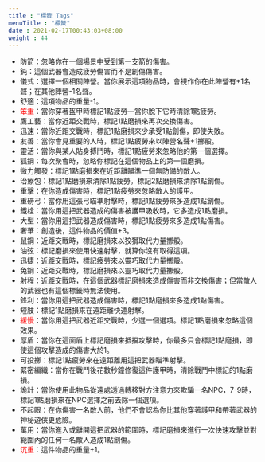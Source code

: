 ```yaml
---
title : "標籤 Tags"
menuTitle : "標籤"
date : 2021-02-17T00:43:03+08:00
weight : 44
---
```


- 防箭：忽略你在一個場景中受到第一支箭的傷害。
- 鈍：這個武器會造成疲勞傷害而不是創傷傷害。
- 儀式：選擇一個相關陣營。當你展示這項物品時，會視作你在此陣營有+1名聲；在其他陣營-1名聲。
- 舒適：這項物品的重量-1。
- <span style="color:red">笨重</span>：當你穿著盔甲時標記1點疲勞—當你脫下它時清除1點疲勞。
- 鷹工藝：當你近距交戰時，標記1點磨損來再次交換傷害。
- 迅速：當你近距交戰時，標記1點磨損來少承受1點創傷，即使失敗。
- 友善：當你會見重要的人時，標記1點疲勞來以陣營名聲+1擲骰。
- 靈活：當你與某人貼身搏鬥時，標記1點疲勞來忽略他的第一個選擇。
- 狐鋼：每次聚會時，忽略你標記在這個物品上的第一個磨損。
- 微力觸發：標記1點磨損來在近距離瞄準一個無防備的敵人。
- 治療包：標記1點磨損來清除1點疲勞。標記2點磨損來清除1點創傷。
- 重擊：在你造成傷害時，標記1點疲勞來忽略敵人的護甲。
- 重磅弓：當你用這張弓瞄準射擊時，標記1點疲勞來多造成1點創傷。
- 鐵栓：當你用這把武器造成的傷害被護甲吸收時，它多造成1點磨損。
- 大型：當你用這把武器造成傷害時，標記1點疲勞來多造成1點傷害。
- 奢華：創造後，這件物品的價值+3。
- 鼠鋼：近距交戰時，標記磨損來以狡猾取代力量擲骰。
- 油弦：標記磨損來使用快速射擊，就算你沒有取得這項。
- 迅捷：近距交戰時，標記疲勞來以靈巧取代力量擲骰。
- 兔鋼：近距交戰時，標記磨損來以靈巧取代力量擲骰。
- 射程：近距交戰時，在這個武器標記磨損來造成傷害而非交換傷害；但當敵人的武器也有這個標籤時無法使用。
- 鋒利：當你用這把武器造成傷害時，標記1點磨損來多造成1點傷害。
- 短肢：標記1點磨損來在遠距離快速射擊。
- <span style="color:red">緩慢</span>：當你用這把武器近距交戰時，少選一個選項。標記1點磨損來忽略這個效果。
- 厚盾：當你在這面盾上標記磨損來抵擋攻擊時，你最多只會標記1點磨損，即使這個攻擊造成的傷害大於1。
- 可投擲：標記1點疲勞來在遠距離用這把武器瞄準射擊。
- 緊密編織：當你在戰鬥後花數秒鐘修復這件護甲時，清除戰鬥中標記的1點磨損。
- 詭計：當你使用此物品從遠處透過轉移對方注意力來欺騙一名NPC，7-9時，標記1點磨損來在NPC選擇之前去除一個選項。
- 不起眼：在你傷害一名敵人前，他們不會認為你比其他穿著護甲和帶著武器的神秘遊俠更危險。
- 萬用：當你進入或離開這把武器的範圍時，標記磨損來進行一次快速攻擊並對範圍內的任何一名敵人造成1點創傷。
- <span style="color:red">沉重</span>：這件物品的重量+1。